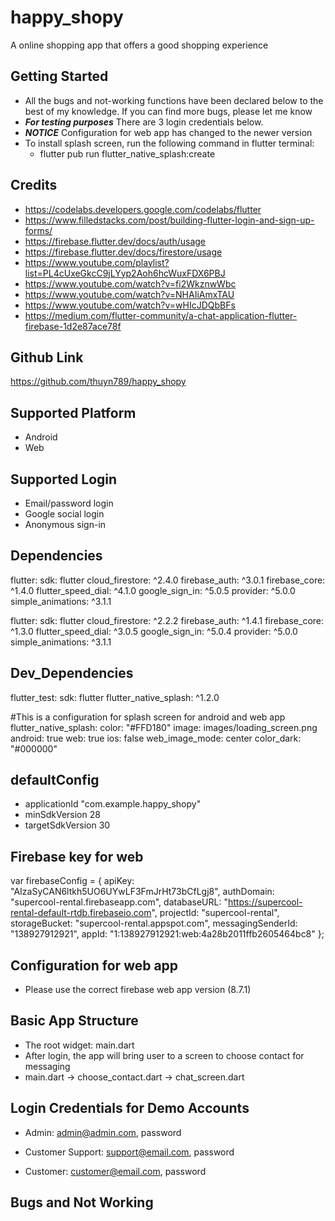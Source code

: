 # happy_shopy

A online shopping app that offers a good shopping experience

## Getting Started

- All the bugs and not-working functions have been declared below to the best of my knowledge.  If you can find more bugs, please let me know
- ***For testing purposes*** There are 3 login credentials below.
- ***NOTICE*** Configuration for web app has changed to the newer version
- To install splash screen, run the following command in flutter terminal:
  +  flutter pub run flutter_native_splash:create


## Credits

- https://codelabs.developers.google.com/codelabs/flutter
- https://www.filledstacks.com/post/building-flutter-login-and-sign-up-forms/
- https://firebase.flutter.dev/docs/auth/usage
- https://firebase.flutter.dev/docs/firestore/usage
- https://www.youtube.com/playlist?list=PL4cUxeGkcC9jLYyp2Aoh6hcWuxFDX6PBJ
- https://www.youtube.com/watch?v=fi2WkznwWbc
- https://www.youtube.com/watch?v=NHAIiAmxTAU
- https://www.youtube.com/watch?v=wHIcJDQbBFs
- https://medium.com/flutter-community/a-chat-application-flutter-firebase-1d2e87ace78f


## Github Link

https://github.com/thuyn789/happy_shopy


## Supported Platform

- Android
- Web


## Supported Login

- Email/password login
- Google social login
- Anonymous sign-in


## Dependencies

flutter:
    sdk: flutter
cloud_firestore: ^2.4.0
firebase_auth: ^3.0.1
firebase_core: ^1.4.0
flutter_speed_dial: ^4.1.0
google_sign_in: ^5.0.5
provider: ^5.0.0
simple_animations: ^3.1.1


flutter:
    sdk: flutter
cloud_firestore: ^2.2.2
firebase_auth: ^1.4.1
firebase_core: ^1.3.0
flutter_speed_dial: ^3.0.5
google_sign_in: ^5.0.4
provider: ^5.0.0
simple_animations: ^3.1.1


## Dev_Dependencies

flutter_test:
    sdk: flutter
flutter_native_splash: ^1.2.0

#This is a configuration for splash screen for android and web app
flutter_native_splash:
  color: "#FFD180"
  image: images/loading_screen.png
  android: true
  web: true
  ios: false
  web_image_mode: center
  color_dark: "#000000"



## defaultConfig

- applicationId "com.example.happy_shopy"
- minSdkVersion 28
- targetSdkVersion 30


## Firebase key for web

var firebaseConfig = {
    apiKey: "AIzaSyCAN6ltkh5UO6UYwLF3FmJrHt73bCfLgj8",
    authDomain: "supercool-rental.firebaseapp.com",
    databaseURL: "https://supercool-rental-default-rtdb.firebaseio.com",
    projectId: "supercool-rental",
    storageBucket: "supercool-rental.appspot.com",
    messagingSenderId: "138927912921",
    appId: "1:138927912921:web:4a28b2011ffb2605464bc8"
};


## Configuration for web app

- Please use the correct firebase web app version (8.7.1) 

<script src="https://www.gstatic.com/firebasejs/8.7.1/firebase-app.js"></script>
<script src="https://www.gstatic.com/firebasejs/8.7.1/firebase-firestore.js"></script>
<script src="https://www.gstatic.com/firebasejs/8.7.1/firebase-auth.js"></script>
<script src="./scripts/firebase-key.js"></script>


## Basic App Structure

- The root widget: main.dart
- After login, the app will bring user to a screen to choose contact for messaging
- main.dart -> choose_contact.dart -> chat_screen.dart


## Login Credentials for Demo Accounts

- Admin: admin@admin.com, password

- Customer Support: support@email.com, password

- Customer: customer@email.com, password


## Bugs and Not Working